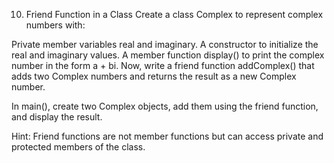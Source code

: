 10. Friend Function in a Class
Create a class Complex to represent complex numbers with:

Private member variables real and imaginary.
A constructor to initialize the real and imaginary values.
A member function display() to print the complex number in the form a + bi.
Now, write a friend function addComplex() that adds two Complex numbers and returns the result as a new Complex number.

In main(), create two Complex objects, add them using the friend function, and display the result.

Hint: Friend functions are not member functions but can access private and protected members of the class.
